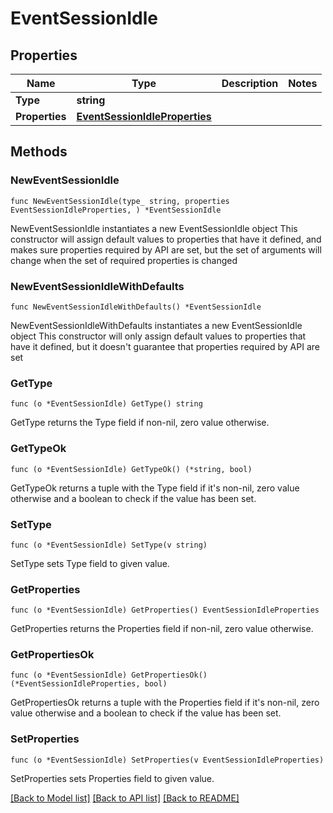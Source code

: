 # EventSessionIdle

## Properties

Name | Type | Description | Notes
------------ | ------------- | ------------- | -------------
**Type** | **string** |  | 
**Properties** | [**EventSessionIdleProperties**](EventSessionIdleProperties.md) |  | 

## Methods

### NewEventSessionIdle

`func NewEventSessionIdle(type_ string, properties EventSessionIdleProperties, ) *EventSessionIdle`

NewEventSessionIdle instantiates a new EventSessionIdle object
This constructor will assign default values to properties that have it defined,
and makes sure properties required by API are set, but the set of arguments
will change when the set of required properties is changed

### NewEventSessionIdleWithDefaults

`func NewEventSessionIdleWithDefaults() *EventSessionIdle`

NewEventSessionIdleWithDefaults instantiates a new EventSessionIdle object
This constructor will only assign default values to properties that have it defined,
but it doesn't guarantee that properties required by API are set

### GetType

`func (o *EventSessionIdle) GetType() string`

GetType returns the Type field if non-nil, zero value otherwise.

### GetTypeOk

`func (o *EventSessionIdle) GetTypeOk() (*string, bool)`

GetTypeOk returns a tuple with the Type field if it's non-nil, zero value otherwise
and a boolean to check if the value has been set.

### SetType

`func (o *EventSessionIdle) SetType(v string)`

SetType sets Type field to given value.


### GetProperties

`func (o *EventSessionIdle) GetProperties() EventSessionIdleProperties`

GetProperties returns the Properties field if non-nil, zero value otherwise.

### GetPropertiesOk

`func (o *EventSessionIdle) GetPropertiesOk() (*EventSessionIdleProperties, bool)`

GetPropertiesOk returns a tuple with the Properties field if it's non-nil, zero value otherwise
and a boolean to check if the value has been set.

### SetProperties

`func (o *EventSessionIdle) SetProperties(v EventSessionIdleProperties)`

SetProperties sets Properties field to given value.



[[Back to Model list]](../README.md#documentation-for-models) [[Back to API list]](../README.md#documentation-for-api-endpoints) [[Back to README]](../README.md)


